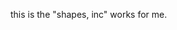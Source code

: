 this is the "shapes, inc" works for me.



<!---
AcoolDudeMan/AcoolDudeMan is a ✨ special ✨ repository because its `README.md` (this file) appears on your GitHub profile.
You can click the Preview link to take a look at your changes.
--->
